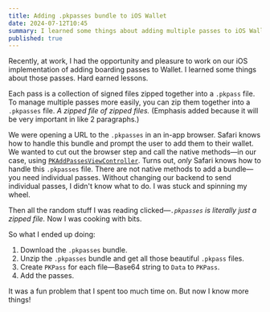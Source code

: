 ```yaml
---
title: Adding .pkpasses bundle to iOS Wallet
date: 2024-07-12T10:45
summary: I learned some things about adding multiple passes to iOS Wallet.
published: true
---
```

Recently, at work, I had the opportunity and pleasure to work on our iOS implementation of adding boarding passes to Wallet. I learned some things about those passes. Hard earned lessons.

Each pass is a collection of signed files zipped together into a `.pkpass` file. To manage multiple passes more easily, you can zip them together into a `.pkpasses` file. _A zipped file of zipped files._ (Emphasis added because it will be very important in like 2 paragraphs.)

We were opening a URL to the `.pkpasses` in an in-app browser. Safari knows how to handle this bundle and prompt the user to add them to their wallet. We wanted to cut out the browser step and call the native methods—in our case, using [`PKAddPassesViewController`](https://developer.apple.com/documentation/passkit_apple_pay_and_wallet/pkaddpassesviewcontroller). Turns out, _only_ Safari knows how to handle this `.pkpasses` file. There are not native methods to add a bundle—you need individual passes. Without changing our backend to send individual passes, I didn't know what to do. I was stuck and spinning my wheel.

Then all the random stuff I was reading clicked—_`.pkpasses` is literally just a zipped file._ Now I was cooking with bits.

So what I ended up doing:
1. Download the `.pkpasses` bundle.
2. Unzip the `.pkpasses` bundle and get all those beautiful  `.pkpass` files.
3. Create `PKPass` for each file—Base64 string to `Data` to `PKPass`.
4. Add the passes.

It was a fun problem that I spent too much time on. But now I know more things!